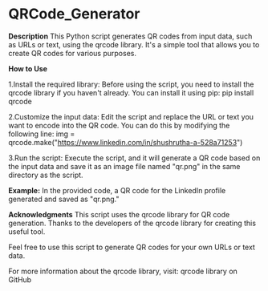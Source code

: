 # QRCode_Generator

**Description**
This Python script generates QR codes from input data, such as URLs or text, using the qrcode library. It's a simple tool that allows you to create QR codes for various purposes.

**How to Use**

1.Install the required library:
Before using the script, you need to install the qrcode library if you haven't already. You can install it using pip:
   pip install qrcode

2.Customize the input data:
Edit the script and replace the URL or text you want to encode into the QR code. You can do this by modifying the following line:
img = qrcode.make("https://www.linkedin.com/in/shushrutha-a-528a71253")

3.Run the script:
Execute the script, and it will generate a QR code based on the input data and save it as an image file named "qr.png" in the same directory as the script.

**Example:**
In the provided code, a QR code for the LinkedIn profile generated and saved as "qr.png."

**Acknowledgments**
This script uses the qrcode library for QR code generation. Thanks to the developers of the qrcode library for creating this useful tool.

Feel free to use this script to generate QR codes for your own URLs or text data.

For more information about the qrcode library, visit: qrcode library on GitHub

